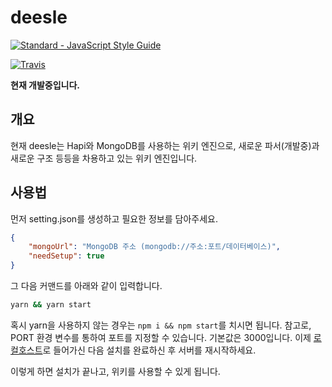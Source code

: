 # deesle
[![Standard - JavaScript Style Guide](https://cdn.rawgit.com/feross/standard/master/badge.svg)](https://github.com/feross/standard)

[![Travis](https://img.shields.io/travis/deesle/deesle.svg?style=flat-square)]()


**현재 개발중입니다.**
 
## 개요
현재 deesle는 Hapi와 MongoDB를 사용하는 위키 엔진으로, 새로운 파서(개발중)과 새로운 구조 등등을 차용하고 있는 위키 엔진입니다.

## 사용법
먼저 setting.json를 생성하고 필요한 정보를 담아주세요.

```json
{
    "mongoUrl": "MongoDB 주소 (mongodb://주소:포트/데이터베이스)",
    "needSetup": true
}
```

그 다음 커맨드를 아래와 같이 입력합니다.

```bash
yarn && yarn start
```

혹시 yarn을 사용하지 않는 경우는 `npm i && npm start`를 치시면 됩니다.
참고로, PORT 환경 변수를 통하여 포트를 지정할 수 있습니다. 기본값은 3000입니다.
이제 [로컬호스트](http://localhost:3000)로 들어가신 다음 설치를 완료하신 후 서버를 재시작하세요.

이렇게 하면 설치가 끝나고, 위키를 사용할 수 있게 됩니다.